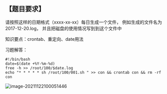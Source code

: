 ## 【题目要求】

请按照这样的日期格式（xxxx-xx-xx）每日生成一个文件，
例如生成的文件名为2017-12-20.log，
并且把磁盘的使用情况写到到这个文件中



知识要点：crontab、重定向、date用法



习题解答：

```
#!/bin/bash 
date=$(date +%Y-%m-%d)
free -h >> /root/100/$date.log
echo "* * * * * sh /root/100/001.sh " >> con && crontab con && rm -rf con
```



![image-20211122100051446](../images/image-20211122100051446.png)
